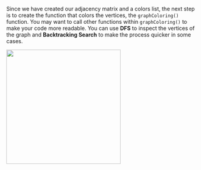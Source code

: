 <!-- title={graphColoring()} -->

<!-- concepts={Depth First Search (DFS), For Loops, Lists, Backtracking Search} -->

<!--badges={Python:50,Algorithms:200}-->

Since we have created our adjacency matrix and a colors list, the next step is to create the function that colors the vertices, the `graphColoring()` function. You may want to call other functions within `graphColoring()`  to make your code more readable. You can use **DFS** to inspect the vertices of the graph and **Backtracking Search** to make the process quicker in some cases.

<img src="https://martin-thoma.com/images/2013/06/graph-v6-e81.png" width=300>

